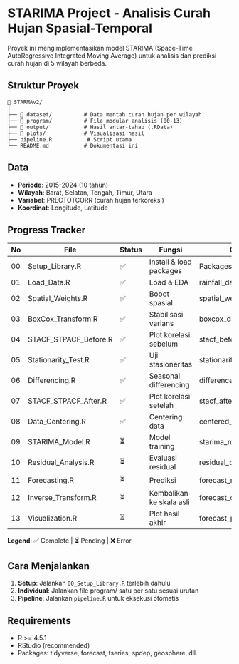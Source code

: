 # STARIMA Project - Analisis Curah Hujan Spasial-Temporal

Proyek ini mengimplementasikan model STARIMA (Space-Time AutoRegressive Integrated Moving Average) untuk analisis dan prediksi curah hujan di 5 wilayah berbeda.

## Struktur Proyek

```
📁 STARMAv2/
│
├── 📁 dataset/          # Data mentah curah hujan per wilayah
├── 📁 program/          # File modular analisis (00-13)
├── 📁 output/           # Hasil antar-tahap (.RData)
├── 📁 plots/            # Visualisasi hasil
├── pipeline.R           # Script utama
└── README.md           # Dokumentasi ini
```

## Data
- **Periode**: 2015-2024 (10 tahun)
- **Wilayah**: Barat, Selatan, Tengah, Timur, Utara
- **Variabel**: PRECTOTCORR (curah hujan terkoreksi)
- **Koordinat**: Longitude, Latitude

## Progress Tracker

| No | File | Status | Fungsi | Output |
|----|------|--------|--------|--------|
| 00 | Setup_Library.R | ✅ | Install & load packages | Packages ready |
| 01 | Load_Data.R | ✅ | Load & EDA | rainfall_data.RData |
| 02 | Spatial_Weights.R | ✅ | Bobot spasial | spatial_weights.RData |
| 03 | BoxCox_Transform.R | ✅ | Stabilisasi varians | boxcox_data.RData |
| 04 | STACF_STPACF_Before.R | ✅ | Plot korelasi sebelum | stacf_before.png |
| 05 | Stationarity_Test.R | ✅ | Uji stasioneritas | stationarity_results.RData |
| 06 | Differencing.R | ✅ | Seasonal differencing | differenced_data.RData |
| 07 | STACF_STPACF_After.R | ✅ | Plot korelasi setelah | stacf_after.png |
| 08 | Data_Centering.R | ✅ | Centering data | centered_data.RData |
| 09 | STARIMA_Model.R | ⏳ | Model training | starima_model.RData |
| 10 | Residual_Analysis.R | ⏳ | Evaluasi residual | residual_plots.png |
| 11 | Forecasting.R | ⏳ | Prediksi | forecast_results.RData |
| 12 | Inverse_Transform.R | ⏳ | Kembalikan ke skala asli | forecast_original.RData |
| 13 | Visualization.R | ⏳ | Plot hasil akhir | forecast_plot.png |

**Legend**: ✅ Complete | ⏳ Pending | ❌ Error

## Cara Menjalankan

1. **Setup**: Jalankan `00_Setup_Library.R` terlebih dahulu
2. **Individual**: Jalankan file program/ satu per satu sesuai urutan
3. **Pipeline**: Jalankan `pipeline.R` untuk eksekusi otomatis

## Requirements
- R >= 4.5.1
- RStudio (recommended)
- Packages: tidyverse, forecast, tseries, spdep, geosphere, dll.